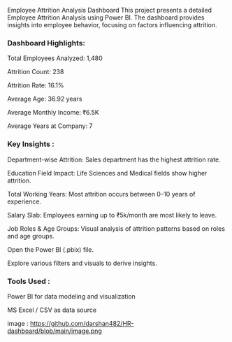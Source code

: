 Employee Attrition Analysis Dashboard
This project presents a detailed Employee Attrition Analysis using Power BI. The dashboard provides insights into employee behavior, focusing on factors influencing attrition.


### Dashboard Highlights:
Total Employees Analyzed: 1,480

Attrition Count: 238

Attrition Rate: 16.1%

Average Age: 36.92 years

Average Monthly Income: ₹6.5K

Average Years at Company: 7


### Key Insights :
Department-wise Attrition: Sales department has the highest attrition rate.

Education Field Impact: Life Sciences and Medical fields show higher attrition.

Total Working Years: Most attrition occurs between 0–10 years of experience.

Salary Slab: Employees earning up to ₹5k/month are most likely to leave.

Job Roles & Age Groups: Visual analysis of attrition patterns based on roles and age groups.



Open the Power BI (.pbix) file.

Explore various filters and visuals to derive insights.

### Tools Used :
Power BI for data modeling and visualization

MS Excel / CSV as data source

image : https://github.com/darshan482/HR-dashboard/blob/main/image.png
